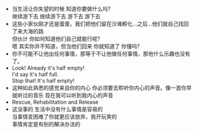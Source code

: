 - 当生活让你失望的时候  知道你要做什么吗?<br>继续游下去 继续游下去  游下去  游下去
- 这些小家伙刚才还是蛋蛋，我们把他们留在沙滩孵化...之后...他们就自己找回了来大海的路<br>但伙计  你如何知道他们自己就能行呢?<br>嗯  其实你并不知道，但当他们回来  你就知道了  你懂吗?
- 你不可能不让他出任何事情，那等于不让他做任何事情，那他什么乐趣也没有了。
- Look! Already it's half empty!<br>I'd say it's half full.<br>Stop that! It's half empty!
- 这种如此熟悉的感觉来自你的内心  你必须要去聆听你内心的声音。像一首你早就听过的音乐   现在我可以听到我内心的声音
- Rescue, Rehabilitation and Release
- 这没事的 生活中没有什么事情是容易的<br>当事情变困难了你就更应该放弃，我开玩笑的<br>事情肯定是有别的解决办法的